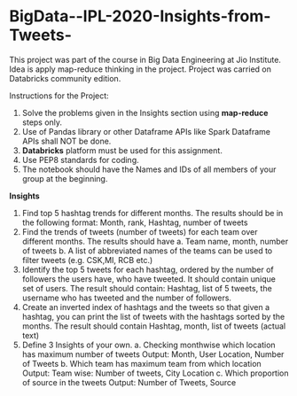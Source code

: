 # BigData--IPL-2020-Insights-from-Tweets-
This project was part of the course in Big Data Engineering at Jio Institute.
Idea is apply map-reduce thinking in the project.
Project was carried on Databricks community edition.

Instructions for the Project:

1. Solve the problems given in the Insights section using **map-reduce** steps only.
2. Use of Pandas library or other Dataframe APIs like Spark Dataframe APIs shall NOT be done. 
3. **Databricks** platform must be used for this assignment.
4. Use PEP8 standards for coding.
5. The notebook should have the Names and IDs of all members of your group at the beginning.

**Insights**

1. Find top 5 hashtag trends for different months. The results should be in the following format:
      Month, rank, Hashtag, number of tweets
2. Find the trends of tweets (number of tweets) for each team over different months. The results should have
      a. Team name, month, number of tweets
      b. A list of abbreviated names of the teams can be used to filter tweets (e.g. CSK,MI, RCB etc.)
3. Identify the top 5 tweets for each hashtag, ordered by the number of followers the users have, who have tweeted. It should contain       unique set of users. The result should contain:
      Hashtag, list of 5 tweets, the username who has tweeted and the number of followers.
4. Create an inverted index of hashtags and the tweets so that given a hashtag, you can print the list of tweets with the hashtags          sorted by the months. The result should contain
       Hashtag, month, list of tweets (actual text)
5. Define 3 Insights of your own.
   a. Checking monthwise which location has maximum number of tweets
       Output: Month, User Location, Number of Tweets
   b. Which team has maximum team from which location
       Output: Team wise: Number of tweets, City Location
   c. Which proportion of source in the tweets
       Output: Number of Tweets, Source
